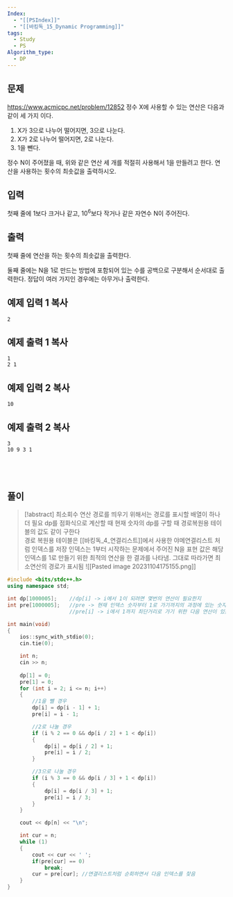 ```yaml
---
Index:
  - "[[PSIndex]]"
  - "[[바킹독_15_Dynamic Programming]]"
tags:
  - Study
  - PS
Algorithm_type:
  - DP
---
```


## 문제
https://www.acmicpc.net/problem/12852
정수 X에 사용할 수 있는 연산은 다음과 같이 세 가지 이다.

1. X가 3으로 나누어 떨어지면, 3으로 나눈다.
2. X가 2로 나누어 떨어지면, 2로 나눈다.
3. 1을 뺀다.

정수 N이 주어졌을 때, 위와 같은 연산 세 개를 적절히 사용해서 1을 만들려고 한다. 연산을 사용하는 횟수의 최솟값을 출력하시오.

## 입력

첫째 줄에 1보다 크거나 같고, $10^6$보다 작거나 같은 자연수 N이 주어진다.

## 출력

첫째 줄에 연산을 하는 횟수의 최솟값을 출력한다.

둘째 줄에는 N을 1로 만드는 방법에 포함되어 있는 수를 공백으로 구분해서 순서대로 출력한다. 정답이 여러 가지인 경우에는 아무거나 출력한다.

## 예제 입력 1 복사

```
2
```

## 예제 출력 1 복사

```
1
2 1
```

## 예제 입력 2 복사

```
10
```

## 예제 출력 2 복사

```
3
10 9 3 1
```
   
---
## 풀이
> [!abstract] 최소회수 연산 경로를 띄우기 위해서는 경로를 표시할 배열이 하나 더 필요
> dp를 점화식으로 계산할 때 현재 숫자의 dp를 구할 때 경로복원용 테이블의 값도 같이 구한다
> </br>
> 경로 복원용 테이블은 [[바킹독_4_연결리스트]]에서 사용한 야메연결리스트 처럼 인덱스를 저장
> 인덱스는 1부터 시작하는 문제에서 주어진 N을 표현
> 값은 해당 인덱스를 1로 만들기 위한 최적의 연산을 한 결과를 나타냄. 그대로 따라가면 최소연산의 경로가 표시됨
> ![[Pasted image 20231104175155.png]]

```cpp
#include <bits/stdc++.h>
using namespace std;

int dp[1000005];	//dp[i] -> i에서 1이 되려면 몇번의 연산이 필요한지
int pre[1000005];	//pre -> 현재 인덱스 숫자부터 1로 가기까지의 과정에 있는 숫자들을 저장
					//pre[i] -> i에서 1까지 최단거리로 가기 위한 다음 연산이 있는 인덱스

int main(void) 
{
	ios::sync_with_stdio(0);
	cin.tie(0);

	int n;
	cin >> n;
	
	dp[1] = 0;
	pre[1] = 0;
	for (int i = 2; i <= n; i++)
	{
		//1을 뺄 경우
		dp[i] = dp[i - 1] + 1;
		pre[i] = i - 1;

		//2로 나눌 경우
		if (i % 2 == 0 && dp[i / 2] + 1 < dp[i])
		{
			dp[i] = dp[i / 2] + 1;
			pre[i] = i / 2;
		}

		//3으로 나눌 경우
		if (i % 3 == 0 && dp[i / 3] + 1 < dp[i])
		{
			dp[i] = dp[i / 3] + 1;
			pre[i] = i / 3;
		}
	}

	cout << dp[n] << "\n";

	int cur = n;
	while (1)
	{
		cout << cur << ' ';
		if(pre[cur] == 0)
			break;
		cur = pre[cur];	//연결리스트처럼 순회하면서 다음 인덱스를 찾음
	}
}
```